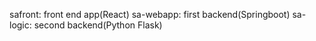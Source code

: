 safront: front end app(React)
sa-webapp: first backend(Springboot)
sa-logic: second backend(Python Flask)